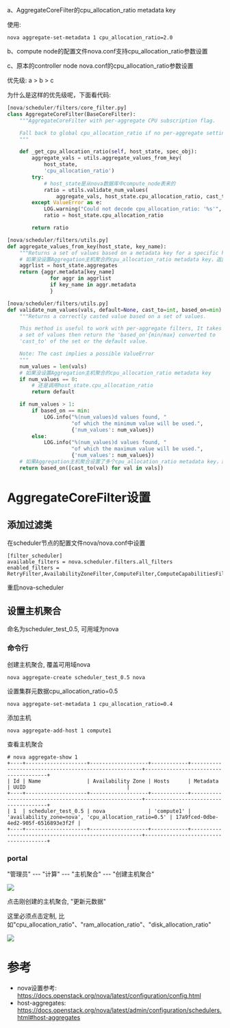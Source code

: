 

a、AggregateCoreFilter的cpu_allocation_ratio metadata key

使用: 

```
nova aggregate-set-metadata 1 cpu_allocation_ratio=2.0
```

b、compute node的配置文件nova.conf支持cpu_allocation_ratio参数设置

c、原本的controller node nova.conf的cpu_allocation_ratio参数设置

优先级: a > b > c

为什么是这样的优先级呢，下面看代码: 

```python
[nova/scheduler/filters/core_filter.py]
class AggregateCoreFilter(BaseCoreFilter):
    """AggregateCoreFilter with per-aggregate CPU subscription flag.

    Fall back to global cpu_allocation_ratio if no per-aggregate setting found.
    """

    def _get_cpu_allocation_ratio(self, host_state, spec_obj):
        aggregate_vals = utils.aggregate_values_from_key(
            host_state,
            'cpu_allocation_ratio')
        try:
            # host_state是从nova数据库中compute_node表来的
            ratio = utils.validate_num_values(
                aggregate_vals, host_state.cpu_allocation_ratio, cast_to=float)
        except ValueError as e:
            LOG.warning("Could not decode cpu_allocation_ratio: '%s'", e)
            ratio = host_state.cpu_allocation_ratio

        return ratio

[nova/scheduler/filters/utils.py]
def aggregate_values_from_key(host_state, key_name):
    """Returns a set of values based on a metadata key for a specific host."""
    # 如果没设置Aggregation主机聚合的cpu_allocation_ratio metadata key，返回空set
    aggrlist = host_state.aggregates
    return {aggr.metadata[key_name]
              for aggr in aggrlist
              if key_name in aggr.metadata
              }

[nova/scheduler/filters/utils.py]
def validate_num_values(vals, default=None, cast_to=int, based_on=min):
    """Returns a correctly casted value based on a set of values.

    This method is useful to work with per-aggregate filters, It takes
    a set of values then return the 'based_on'{min/max} converted to
    'cast_to' of the set or the default value.

    Note: The cast implies a possible ValueError
    """
    num_values = len(vals)
    # 如果没设置Aggregation主机聚合的cpu_allocation_ratio metadata key
    if num_values == 0:
        # 还是调用host_state.cpu_allocation_ratio
        return default

    if num_values > 1:
        if based_on == min:
            LOG.info("%(num_values)d values found, "
                     "of which the minimum value will be used.",
                     {'num_values': num_values})
        else:
            LOG.info("%(num_values)d values found, "
                     "of which the maximum value will be used.",
                     {'num_values': num_values})
    # 如果Aggregation主机聚合设置了多个cpu_allocation_ratio metadata key，默认取最小的
    return based_on([cast_to(val) for val in vals])
```

# AggregateCoreFilter设置

## 添加过滤类

在scheduler节点的配置文件nova/nova.conf中设置

```
[filter_scheduler]
available_filters = nova.scheduler.filters.all_filters
enabled_filters = RetryFilter,AvailabilityZoneFilter,ComputeFilter,ComputeCapabilitiesFilter,ImagePropertiesFilter,ServerGroupAntiAffinityFilter,ServerGroupAffinityFilter,AggregateCoreFilter
```

重启nova\-scheduler

## 设置主机聚合

命名为scheduler\_test\_0.5, 可用域为nova

### 命令行

创建主机聚合, 覆盖可用域nova

```
nova aggregate-create scheduler_test_0.5 nova
```

设置集群元数据cpu\_allocation\_ratio=0.5

```
nova aggregate-set-metadata 1 cpu_allocation_ratio=0.4
```

添加主机

```
nova aggregate-add-host 1 compute1
```

查看主机聚合

```
# nova aggregate-show 1
+----+--------------------+-------------------+------------+------------------------------------------------------+--------------------------------------+
| Id | Name               | Availability Zone | Hosts      | Metadata                                             | UUID                                 |
+----+--------------------+-------------------+------------+------------------------------------------------------+--------------------------------------+
| 1  | scheduler_test_0.5 | nova              | 'compute1' | 'availability_zone=nova', 'cpu_allocation_ratio=0.5' | 17a9fced-0dbe-4ed2-905f-6516893e3f2f |
+----+--------------------+-------------------+------------+------------------------------------------------------+--------------------------------------+
```

### portal

"管理员" \-\-\- "计算" \-\-\- "主机聚合" \-\-\- "创建主机聚合"

![](./images/2019-04-26-19-23-17.png)

点击刚创建的主机聚合, "更新元数据"

这里必须点击定制, 比如"cpu\_allocation\_ratio"、"ram\_allocation\_ratio"、"disk\_allocation\_ratio"

![](./images/2019-04-26-19-43-36.png)

# 参考

- nova设置参考: https://docs.openstack.org/nova/latest/configuration/config.html
- host\-aggregates: https://docs.openstack.org/nova/latest/admin/configuration/schedulers.html#host-aggregates